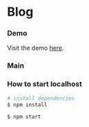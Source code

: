 # Blog

### Demo

Visit the demo [here](https://blog-arasemr12.herokuapp.com/).

### Main

### How to start localhost

```bash
# install dependencies
$ npm install

$ npm start
```
